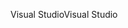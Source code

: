 <span data-ttu-id="dd9de-101">Visual Studio</span><span class="sxs-lookup"><span data-stu-id="dd9de-101">Visual Studio</span></span>